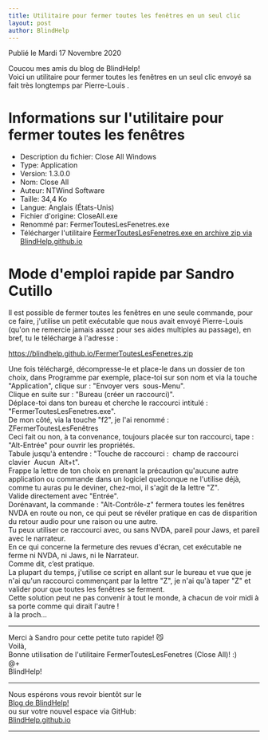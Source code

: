 ```yaml
---
title: Utilitaire pour fermer toutes les fenêtres en un seul clic
layout: post
author: BlindHelp
---
```


<footer>Publié le Mardi 17 Novembre 2020</footer>


Coucou mes amis du blog de BlindHelp!    
Voici un utilitaire  pour fermer toutes les fenêtres en un seul clic envoyé sa fait très longtemps par Pierre-Louis .    

# Informations sur l'utilitaire pour fermer toutes les fenêtres #

* Description du fichier: Close All Windows
* Type: Application
* Version: 1.3.0.0
* Nom: Close All
* Auteur: NTWind Software
* Taille: 34,4 Ko
* Langue: Anglais (États-Unis)
* Fichier d'origine: CloseAll.exe
* Renommé par: FermerToutesLesFenetres.exe
* Télécharger l'utilitaire [FermerToutesLesFenetres.exe en archive zip via BlindHelp.github.io](https://blindhelp.github.io/FermerToutesLesFenetres.zip)

# Mode d'emploi rapide par Sandro Cutillo #

Il est possible de fermer toutes les fenêtres en une seule commande, pour ce faire, j'utilise un petit exécutable que nous avait envoyé Pierre-Louis (qu'on ne remercie jamais assez pour ses aides multiples au passage), en bref, tu le télécharge à l'adresse :    

<https://blindhelp.github.io/FermerToutesLesFenetres.zip>

Une fois téléchargé, décompresse-le et place-le dans un dossier de ton choix, dans Programme par exemple, place-toi sur son nom et via la touche "Application", clique sur : "Envoyer vers  sous-Menu".    
Clique en suite sur : "Bureau (créer un raccourci)".    
Déplace-toi dans ton bureau et cherche le raccourci intitulé : "FermerToutesLesFenetres.exe".    
De mon côté, via la touche "f2", je l'ai renommé :     
ZFermerToutesLesFenêtres    
Ceci fait ou non, à ta convenance, toujours placée sur ton raccourci, tape : "Alt-Entrée" pour ouvrir les propriétés.    
Tabule jusqu'à entendre : "Touche de raccourci :  champ de raccourci clavier  Aucun  Alt+t".    
Frappe la lettre de ton choix en prenant la précaution qu'aucune autre application ou commande dans un logiciel quelconque ne l'utilise déjà, comme tu auras pu le deviner, chez-moi, il s'agit de la lettre "Z".    
Valide directement avec "Entrée".    
Dorénavant, la commande : "Alt-Contrôle-z" fermera toutes les fenêtres NVDA en route ou non, ce qui peut se révéler pratique en cas de disparition du retour audio pour une raison ou une autre.    
Tu peux utiliser ce raccourci avec, ou sans NVDA, pareil pour Jaws, et pareil avec le narrateur.    
En ce qui concerne la fermeture des revues d'écran, cet exécutable ne ferme ni NVDA, ni Jaws, ni le Narrateur.    
Comme dit, c’est pratique.    
La plupart du temps, j'utilise ce script en allant sur le bureau et vue que je n'ai qu'un raccourci commençant par la lettre "Z", je n'ai qu'à taper "Z" et valider pour que toutes les fenêtres se ferment.    
Cette solution peut ne pas convenir à tout le monde, à chacun de voir midi à sa porte comme qui dirait l'autre !    
à la proch...    

---

Merci à Sandro pour cette petite tuto rapide! 😼    
Voilà,    
Bonne utilisation de l'utilitaire FermerToutesLesFenetres (Close All)! :)    
@+    
BlindHelp!    

---

Nous espérons vous revoir bientôt sur le      
[Blog de BlindHelp!](http://blindhelp.blogspot.fr/)                    
ou sur  votre nouvel espace via GitHub:                     
[BlindHelp.github.io](https://blindhelp.github.io)                    

---
